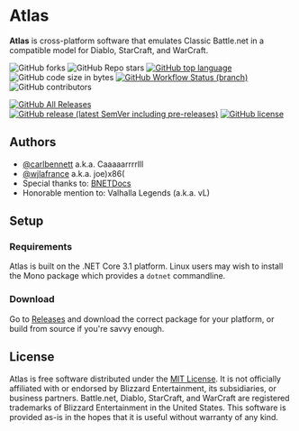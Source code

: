 # Atlas
**Atlas** is cross-platform software that emulates Classic Battle.net in a compatible model for Diablo, StarCraft, and WarCraft.

![GitHub forks](https://img.shields.io/github/forks/BNETDocs/Atlas?style=social)
![GitHub Repo stars](https://img.shields.io/github/stars/BNETDocs/Atlas?style=social)
[![GitHub top language](https://img.shields.io/github/languages/top/BNETDocs/Atlas)](https://github.com/BNETDocs/Atlas/search?l=c%23)
![GitHub code size in bytes](https://img.shields.io/github/languages/code-size/BNETDocs/Atlas)
[![GitHub Workflow Status (branch)](https://img.shields.io/github/workflow/status/BNETDocs/Atlas/.NET%20Core/develop)](https://github.com/BNETDocs/Atlas/actions?query=workflow%3A%22.NET%20Core%22)
![GitHub contributors](https://img.shields.io/github/contributors/BNETDocs/Atlas)

[![GitHub All Releases](https://img.shields.io/github/downloads/BNETDocs/Atlas/total)](https://github.com/BNETDocs/Atlas/releases/latest)
[![GitHub release (latest SemVer including pre-releases)](https://img.shields.io/github/v/release/BNETDocs/Atlas?include_prereleases&label=latest%20release)](https://github.com/BNETDocs/Atlas/releases/latest)
[![GitHub license](https://img.shields.io/github/license/BNETDocs/Atlas)](./LICENSE.txt)

## Authors

* [@carlbennett](https://github.com/carlbennett) a.k.a. Caaaaarrrrlll
* [@wjlafrance](https://github.com/wjlafrance) a.k.a. joe)x86(
* Special thanks to: [BNETDocs](https://bnetdocs.org)
* Honorable mention to: Valhalla Legends (a.k.a. vL)

## Setup

### Requirements

Atlas is built on the .NET Core 3.1 platform. Linux users may wish to install the Mono package which provides a `dotnet` commandline.

### Download

Go to [Releases](https://github.com/BNETDocs/Atlas/releases/latest) and download the correct package for your platform, or build from source if you're savvy enough.

## License

Atlas is free software distributed under the [MIT License](./LICENSE.txt). It is not officially affiliated with or endorsed by Blizzard Entertainment, its subsidiaries, or business partners. Battle.net, Diablo, StarCraft, and WarCraft are registered trademarks of Blizzard Entertainment in the United States. This software is provided as-is in the hopes that it is useful without warranty of any kind.
